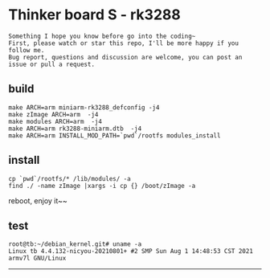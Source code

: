 # Thinker board S - rk3288

```
Something I hope you know before go into the coding~
First, please watch or star this repo, I'll be more happy if you follow me.
Bug report, questions and discussion are welcome, you can post an issue or pull a request.
```


## build

```
make ARCH=arm miniarm-rk3288_defconfig -j4
make zImage ARCH=arm  -j4
make modules ARCH=arm  -j4
make ARCH=arm rk3288-miniarm.dtb  -j4
make ARCH=arm INSTALL_MOD_PATH=`pwd`/rootfs modules_install
```

## install


```
cp `pwd`/rootfs/* /lib/modules/ -a
find ./ -name zImage |xargs -i cp {} /boot/zImage -a
```
reboot, enjoy it~~


## test

```
root@tb:~/debian_kernel.git# uname -a
Linux tb 4.4.132-nicyou-20210801+ #2 SMP Sun Aug 1 14:48:53 CST 2021 armv7l GNU/Linux
```

---
